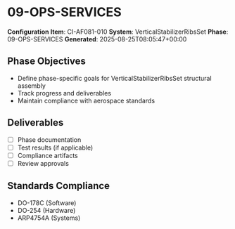 # 09-OPS-SERVICES

**Configuration Item**: CI-AF081-010
**System**: VerticalStabilizerRibsSet
**Phase**: 09-OPS-SERVICES
**Generated**: 2025-08-25T08:05:47+00:00

## Phase Objectives
- Define phase-specific goals for VerticalStabilizerRibsSet structural assembly
- Track progress and deliverables
- Maintain compliance with aerospace standards

## Deliverables
- [ ] Phase documentation
- [ ] Test results (if applicable)
- [ ] Compliance artifacts
- [ ] Review approvals

## Standards Compliance
- DO-178C (Software)
- DO-254 (Hardware)
- ARP4754A (Systems)

